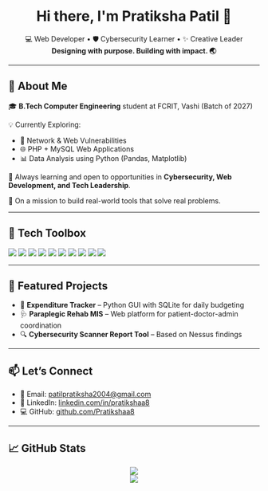 <h1 align="center">Hi there, I'm Pratiksha Patil 👋</h1>

<p align="center">
  💻 Web Developer • 🛡️ Cybersecurity Learner • ✨ Creative Leader<br>
  <b>Designing with purpose. Building with impact. 🌏</b>
</p>

---

## 🚀 About Me

🎓 **B.Tech Computer Engineering** student at FCRIT, Vashi (Batch of 2027)

💡 Currently Exploring:
- 🔐 Network & Web Vulnerabilities
- 🌐 PHP + MySQL Web Applications
- 📊 Data Analysis using Python (Pandas, Matplotlib)

🌱 Always learning and open to opportunities in **Cybersecurity, Web Development, and Tech Leadership**.

🎯 On a mission to build real-world tools that solve real problems.

---

## 🧰 Tech Toolbox

<p align="left">
  <img src="https://img.shields.io/badge/Python-3776AB?style=for-the-badge&logo=python&logoColor=white"/>
  <img src="https://img.shields.io/badge/C-00599C?style=for-the-badge&logo=c&logoColor=white"/>
  <img src="https://img.shields.io/badge/C++-00599C?style=for-the-badge&logo=c%2B%2B&logoColor=white"/>
  <img src="https://img.shields.io/badge/JavaScript-F7DF1E?style=for-the-badge&logo=javascript&logoColor=black"/>
  <img src="https://img.shields.io/badge/PHP-777BB4?style=for-the-badge&logo=php&logoColor=white"/>
  <img src="https://img.shields.io/badge/MySQL-4479A1?style=for-the-badge&logo=mysql&logoColor=white"/>
  <img src="https://img.shields.io/badge/HTML5-E34F26?style=for-the-badge&logo=html5&logoColor=white"/>
  <img src="https://img.shields.io/badge/CSS3-1572B6?style=for-the-badge&logo=css3&logoColor=white"/>
  <img src="https://img.shields.io/badge/Bootstrap-7952B3?style=for-the-badge&logo=bootstrap&logoColor=white"/>
  <img src="https://img.shields.io/badge/Git-F05032?style=for-the-badge&logo=git&logoColor=white"/>
</p>

---

## 📌 Featured Projects

- 🧮 **Expenditure Tracker** – Python GUI with SQLite for daily budgeting  
- 🩺 **Paraplegic Rehab MIS** – Web platform for patient-doctor-admin coordination  
- 🔍 **Cybersecurity Scanner Report Tool** – Based on Nessus findings

---

## 📫 Let’s Connect

- 📧 Email: [patilpratiksha2004@gmail.com](mailto:patilpratiksha2004@gmail.com)  
- 💼 LinkedIn: [linkedin.com/in/pratikshaa8](https://linkedin.com/in/pratikshaa8)  
- 💻 GitHub: [github.com/Pratikshaa8](https://github.com/Pratikshaa8)

---

## 📈 GitHub Stats

<p align="center">
  <img src="https://github-readme-stats.vercel.app/api?username=Pratikshaa8&show_icons=true&theme=tokyonight" />
  <br>
  <img src="https://github-readme-stats.vercel.app/api/top-langs/?username=Pratikshaa8&layout=compact&theme=tokyonight" />
</p>
